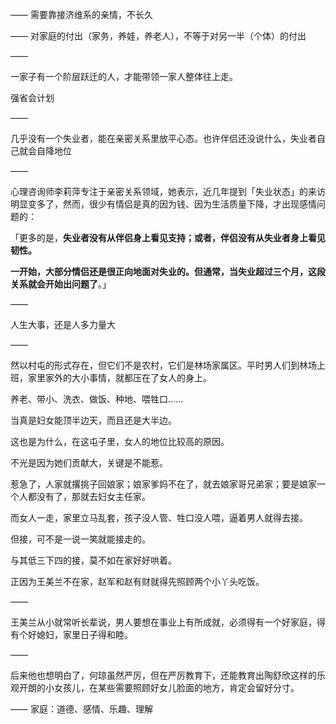 ——
需要靠接济维系的亲情，不长久

——
对家庭的付出（家务，养娃，养老人），不等于对另一半（个体）的付出

——

一家子有一个阶层跃迁的人，才能带领一家人整体往上走。

强省会计划

——

几乎没有一个失业者，能在亲密关系里放平心态。也许伴侣还没说什么，失业者自己就会自降地位

——

心理咨询师李莉萍专注于亲密关系领域，她表示，近几年提到「失业状态」的来访明显变多了，然而，很少有情侣是真的因为钱、因为生活质量下降，才出现感情问题的：

「更多的是，**失业者没有从伴侣身上看见支持；或者，伴侣没有从失业者身上看见韧性。**

**一开始，大部分情侣还是很正向地面对失业的。但通常，当失业超过三个月，这段关系就会开始出问题了**。」

——

人生大事，还是人多力量大

——

然以村屯的形式存在，但它们不是农村，它们是林场家属区。平时男人们到林场上班，家里家外的大小事情，就都压在了女人的身上。

养老、带小、洗衣、做饭、种地、喂牲口……

当真是妇女能顶半边天，而且还是大半边。

这也是为什么，在这屯子里，女人的地位比较高的原因。

不光是因为她们贡献大，关键是不能惹。

惹急了，人家就撂挑子回娘家；娘家爹妈不在了，就去娘家哥兄弟家；要是娘家一个人都没有了，那就去妇女主任家。

而女人一走，家里立马乱套，孩子没人管、牲口没人喂，逼着男人就得去接。

但接，可不是一说一笑就能接走的。

与其低三下四的接，莫不如在家好好哄着。

正因为王美兰不在家，赵军和赵有财就得先照顾两个小丫头吃饭。

——

王美兰从小就常听长辈说，男人要想在事业上有所成就，必须得有一个好家庭，得有个好媳妇，家里日子得和睦。

——

后来他也想明白了，何琼虽然严厉，但在严厉教育下，还能教育出陶舒欣这样的乐观开朗的小女孩儿，在某些需要照顾好女儿脸面的地方，肯定会留好分寸。

——
家庭：道德、感情、乐趣、理解
